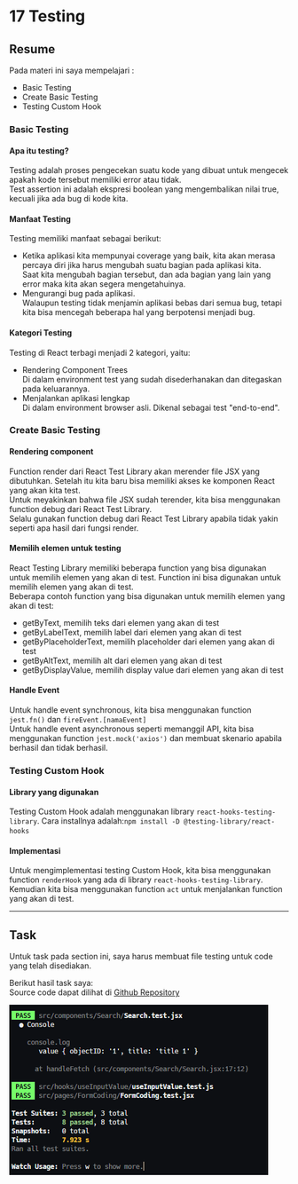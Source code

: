 # 17 Testing

## Resume

Pada materi ini saya mempelajari :

-   Basic Testing
-   Create Basic Testing
-   Testing Custom Hook

### Basic Testing

#### Apa itu testing?

Testing adalah proses pengecekan suatu kode yang dibuat untuk mengecek apakah kode tersebut memiliki error atau tidak.  
Test assertion ini adalah ekspresi boolean yang mengembalikan nilai true, kecuali jika ada bug di kode kita.

#### Manfaat Testing

Testing memiliki manfaat sebagai berikut:

-   Ketika aplikasi kita mempunyai coverage yang baik, kita akan merasa percaya diri jika harus mengubah suatu bagian pada aplikasi kita.  
    Saat kita mengubah bagian tersebut, dan ada bagian yang lain yang error maka kita akan segera mengetahuinya.
-   Mengurangi bug pada aplikasi.  
    Walaupun testing tidak menjamin aplikasi bebas dari semua bug, tetapi kita bisa mencegah beberapa hal yang berpotensi menjadi bug.

#### Kategori Testing

Testing di React terbagi menjadi 2 kategori, yaitu:

-   Rendering Component Trees  
    Di dalam environment test yang sudah disederhanakan dan ditegaskan pada keluarannya.
-   Menjalankan aplikasi lengkap  
    Di dalam environment browser asli. Dikenal sebagai test "end-to-end".

### Create Basic Testing

#### Rendering component

Function render dari React Test Library akan merender file JSX yang dibutuhkan.
Setelah itu kita baru bisa memiliki akses ke komponen React yang akan kita test.  
Untuk meyakinkan bahwa file JSX sudah terender, kita bisa menggunakan function debug dari React Test Library.  
Selalu gunakan function debug dari React Test Library apabila tidak yakin seperti apa hasil dari fungsi render.

#### Memilih elemen untuk testing

React Testing Library memiliki beberapa function yang bisa digunakan untuk memilih elemen yang akan di test. Function ini bisa digunakan untuk memilih elemen yang akan di test.  
Beberapa contoh function yang bisa digunakan untuk memilih elemen yang akan di test:

-   getByText, memilih teks dari elemen yang akan di test
-   getByLabelText, memilih label dari elemen yang akan di test
-   getByPlaceholderText, memilih placeholder dari elemen yang akan di test
-   getByAltText, memilih alt dari elemen yang akan di test
-   getByDisplayValue, memilih display value dari elemen yang akan di test

#### Handle Event

Untuk handle event synchronous, kita bisa menggunakan function `jest.fn()` dan `fireEvent.[namaEvent]`  
Untuk handle event asynchronous seperti memanggil API, kita bisa menggunakan function `jest.mock('axios')` dan membuat skenario apabila berhasil dan tidak berhasil.

### Testing Custom Hook

#### Library yang digunakan

Testing Custom Hook adalah menggunakan library `react-hooks-testing-library`. Cara installnya adalah:`npm install -D @testing-library/react-hooks`

#### Implementasi

Untuk mengimplementasi testing Custom Hook, kita bisa menggunakan function `renderHook` yang ada di library `react-hooks-testing-library`.
Kemudian kita bisa menggunakan function `act` untuk menjalankan function yang akan di test.

---

## Task

Untuk task pada section ini, saya harus membuat file testing untuk code yang telah disediakan.

Berikut hasil task saya:  
Source code dapat dilihat di [Github Repository](https://www.github.com/mbaharip/Assignment-Testing)

![CLI](./screenshots/cli.png)
